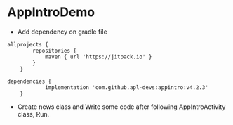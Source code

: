 # AppIntroDemo
- Add dependency on gradle file 
```
allprojects {
		repositories {
			maven { url 'https://jitpack.io' }
		}
	}
 ```
```
dependencies {
	        implementation 'com.github.apl-devs:appintro:v4.2.3'
	}
```

- Create news class and  Write some code after following AppIntroActivity class, Run.
